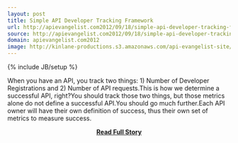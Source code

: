 ```yaml
---
layout: post
title: Simple API Developer Tracking Framework
url: http://apievangelist.com2012/09/18/simple-api-developer-tracking-framework/
source: http://apievangelist.com2012/09/18/simple-api-developer-tracking-framework/
domain: apievangelist.com2012
image: http://kinlane-productions.s3.amazonaws.com/api-evangelist-site/blog/charts-graphs-2.png
---
```

{% include JB/setup %}<p>When you have an API, you track two things: 1) Number of Developer Registrations and 2) Number of API requests.This is how we determine a successful API, right?You should track those two things, but those metrics alone do not define a successful API.You should go much further.Each API owner will have their own definition of success, thus their own set of metrics to measure success.</p>
<center><p><a href="http://apievangelist.com2012/09/18/simple-api-developer-tracking-framework/" style='padding:25px; font-sze:18px; font-weight: bold;'>Read Full Story</a></p></center>
